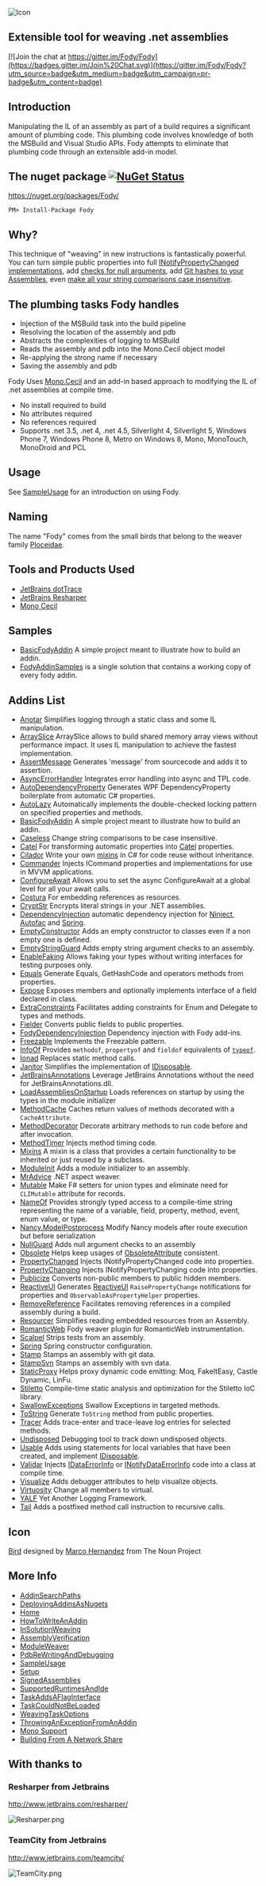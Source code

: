 ![Icon](https://raw.github.com/Fody/Fody/master/Icons/package_icon.png)

## Extensible tool for weaving .net assemblies 

[![Join the chat at https://gitter.im/Fody/Fody](https://badges.gitter.im/Join%20Chat.svg)](https://gitter.im/Fody/Fody?utm_source=badge&utm_medium=badge&utm_campaign=pr-badge&utm_content=badge)

## Introduction 

Manipulating the IL of an assembly as part of a build requires a significant amount of plumbing code. This plumbing code involves knowledge of both the MSBuild and Visual Studio APIs. Fody attempts to eliminate that plumbing code through an extensible add-in model. 

## The nuget package  [![NuGet Status](http://img.shields.io/nuget/v/Fody.svg?style=flat)](https://www.nuget.org/packages/Fody/)

https://nuget.org/packages/Fody/

    PM> Install-Package Fody

## Why? 

This technique of "weaving" in new instructions is fantastically powerful. You can turn simple public properties into full [INotifyPropertyChanged implementations](https://github.com/Fody/PropertyChanged), add [checks for null arguments](https://github.com/Fody/NullGuard), add [Git hashes to your Assemblies](https://github.com/Fody/Stamp), even [make all your string comparisons case insensitive](https://github.com/Fody/Caseless). 

## The plumbing tasks Fody handles 

  * Injection of the MSBuild task into the build pipeline
  * Resolving the location of the assembly and pdb
  * Abstracts the complexities of logging to MSBuild
  * Reads the assembly and pdb into the Mono.Cecil object model
  * Re-applying the strong name if necessary
  * Saving the assembly and pdb

Fody Uses [Mono.Cecil](http://www.mono-project.com/Cecil)  and an add-in based approach to modifying the IL of .net assemblies at compile time.

 * No install required to build
 * No attributes required
 * No references required
 * Supports .net 3.5, .net 4, .net 4.5, Silverlight 4, Silverlight 5, Windows Phone 7, Windows Phone 8, Metro on Windows 8, Mono, MonoTouch, MonoDroid and PCL 

## Usage

See [SampleUsage](https://github.com/Fody/Fody/wiki/SampleUsage) for an introduction on using Fody.

## Naming

The name "Fody" comes from the small birds that belong to the weaver family [Ploceidae](http://en.wikipedia.org/wiki/Fody).

## Tools and Products Used 

 * [JetBrains dotTrace](http://www.jetbrains.com/profiler/)
 * [JetBrains Resharper](http://www.jetbrains.com/resharper/)
 * [Mono Cecil](http://www.mono-project.com/Cecil)

## Samples

 * [BasicFodyAddin](https://github.com/Fody/BasicFodyAddin) A simple project meant to illustrate how to build an addin.
 * [FodyAddinSamples](https://github.com/Fody/FodyAddinSamples) is a single solution that contains a working copy of every fody addin.

## Addins List

  * [Anotar](https://github.com/Fody/Anotar) Simplifies logging through a static class and some IL manipulation.
  * [ArraySlice](https://github.com/Codealike/arrayslice) ArraySlice allows to build shared memory array views without performance impact. It uses IL manipulation to achieve the fastest implementation.
  * [AssertMessage](https://github.com/Fody/AssertMessage) Generates 'message' from sourcecode and adds it to assertion.
  * [AsyncErrorHandler](https://github.com/Fody/AsyncErrorHandler) Integrates error handling into async and TPL code.
  * [AutoDependencyProperty](http://blog.angeloflogic.com/2014/12/no-more-dependencyproperty-with.html) Generates WPF DependencyProperty boilerplate from automatic C# properties.
  * [AutoLazy](https://github.com/bcuff/AutoLazy) Automatically implements the double-checked locking pattern on specified properties and methods.
  * [BasicFodyAddin](https://github.com/Fody/BasicFodyAddin) A simple project meant to illustrate how to build an addin.
  * [Caseless](https://github.com/Fody/Caseless) Change string comparisons to be case insensitive.
  * [Catel](https://github.com/Catel/Catel.Fody) For transforming automatic properties into [Catel](https://github.com/Catel/Catel) properties.
  * [Cilador](https://github.com/rileywhite/Cilador) Write your own [mixins](https://en.wikipedia.org/wiki/Mixin) in C# for code reuse without inheritance.
  * [Commander](https://github.com/DamianReeves/Commander.Fody) Injects ICommand properties and implementations for use in MVVM applications.
  * [ConfigureAwait](https://github.com/distantcam/ConfigureAwait) Allows you to set the async ConfigureAwait at a global level for all your await calls.
  * [Costura](https://github.com/Fody/Costura/) For embedding references as resources.
  * [CryptStr](https://cryptstr.codeplex.com/) Encrypts literal strings in your .NET assemblies.
  * [DependencyInjection](https://github.com/jorgehmv/FodyDependencyInjection) automatic dependency injection for [Ninject](http://www.ninject.org/), [Autofac](http://autofac.org/) and [Spring](http://www.springframework.net/).
  * [EmptyConstructor](https://github.com/Fody/EmptyConstructor) Adds an empty constructor to classes even if a non empty one is defined.
  * [EmptyStringGuard](https://github.com/thirkcircus/EmptyStringGuard) Adds empty string argument checks to an assembly.
  * [EnableFaking](https://github.com/philippdolder/EnableFaking.Fody) Allows faking your types without writing interfaces for testing purposes only.
  * [Equals](https://github.com/Fody/Equals) Generate Equals, GetHashCode and operators methods from properties.
  * [Expose](https://github.com/kedarvaidya/Expose.Fody) Exposes members and optionally implements interface of a field declared in class.
  * [ExtraConstraints](https://github.com/Fody/ExtraConstraints) Facilitates adding constraints for Enum and Delegate to types and methods.
  * [Fielder](https://github.com/Fody/Fielder) Converts public fields to public properties.
  * [FodyDependencyInjection](https://github.com/jorgehmv/FodyDependencyInjection) Dependency injection with Fody add-ins. 
  * [Freezable](https://github.com/Fody/Freezable) Implements the Freezable pattern.
  * [InfoOf](https://github.com/Fody/InfoOf) Provides `methodof`, `propertyof` and `fieldof` equivalents of [`typeof`](http://msdn.microsoft.com/en-us/library/58918ffs.aspx).
  * [Ionad](https://github.com/Fody/Ionad) Replaces static method calls. 
  * [Janitor](https://github.com/Fody/Janitor) Simplifies the implementation of [IDisposable](http://msdn.microsoft.com/en-us/library/system.idisposable.aspx).
  * [JetBrainsAnnotations](https://github.com/Fody/JetBrainsAnnotations) Leverage JetBrains Annotations without the need for JetBrainsAnnotations.dll. 
  * [LoadAssembliesOnStartup](https://github.com/Fody/LoadAssembliesOnStartup) Loads references on startup by using the types in the module initializer
  * [MethodCache](https://github.com/Dresel/MethodCache) Caches return values of methods decorated with a `CacheAttribute`.
  * [MethodDecorator](http://github.com/Fody/MethodDecorator) Decorate arbitrary methods to run code before and after invocation.
  * [MethodTimer](https://github.com/Fody/MethodTimer) Injects method timing code.
  * [Mixins](https://bitbucket.org/skwasiborski/mixins.fody/wiki/Home) A mixin is a class that provides a certain functionality to be inherited or just reused by a subclass.
  * [ModuleInit](https://github.com/Fody/ModuleInit) Adds a module initializer to an assembly.
  * [MrAdvice](https://github.com/ArxOne/MrAdvice) .NET aspect weaver.
  * [Mutable](https://github.com/ndamjan/Mutable.Fody) Make F# setters for union types and eliminate need for `CLIMutable` attribute for records.
  * [NameOf](https://github.com/NickStrupat/NameOf) Provides strongly typed access to a compile-time string representing the name of a variable, field, property, method, event, enum value, or type.
  * [Nancy.ModelPostprocess](https://bitbucket.org/tpluscode/nancy.modelpostprocess) Modify Nancy models after route execution but before serialization
  * [NullGuard](https://github.com/Fody/NullGuard) Adds null argument checks to an assembly
  * [Obsolete](https://github.com/Fody/Obsolete) Helps keep usages of [ObsoleteAttribute]([http://msdn.microsoft.com/en-us/library/fwz0y5c2 ) consistent.
  * [PropertyChanged](https://github.com/Fody/PropertyChanged) Injects INotifyPropertyChanged code into properties.
  * [PropertyChanging](https://github.com/Fody/PropertyChanging) Injects INotifyPropertyChanging code into properties.
  * [Publicize](https://github.com/Fody/Publicize) Converts non-public members to public hidden members.
  * [ReactiveUI](https://github.com/kswoll/ReactiveUI.Fody) Generates [ReactiveUI](http://reactiveui.net/) `RaisePropertyChange` notifications for properties and `ObservableAsPropertyHelper` properties.
  * [RemoveReference](https://github.com/icnocop/RemoveReference.Fody) Facilitates removing references in a compiled assembly during a build.
  * [Resourcer](https://github.com/Fody/Resourcer) Simplifies reading embedded resources from an Assembly.
  * [RomanticWeb](http://romanticweb.net/) Fody weaver plugin for RomanticWeb instrumentation.
  * [Scalpel](https://github.com/Fody/Scalpel) Strips tests from an assembly. 
  * [Spring](https://github.com/jorgehmv/FodySpring) Spring constructor configuration. 
  * [Stamp](https://github.com/Fody/Stamp) Stamps an assembly with git data.
  * [StampSvn](https://github.com/krk/Stamp) Stamps an assembly with svn data.
  * [StaticProxy](https://github.com/BrunoJuchli/StaticProxy.Fody) Helps proxy dynamic code emitting: Moq, FakeItEasy, Castle Dynamic, LinFu.
  * [Stiletto](https://github.com/benjamin-bader/stiletto) Compile-time static analysis and optimization for the Stiletto IoC library.
  * [SwallowExceptions](https://github.com/duaneedwards/SwallowExceptions) Swallow Exceptions in targeted methods.
  * [ToString](https://github.com/Fody/ToString) Generate `ToString` method from public properties.
  * [Tracer](https://github.com/csnemes/tracer) Adds trace-enter and trace-leave log entries for selected methods.
  * [Undisposed](https://github.com/ermshiperete/undisposed-fody) Debugging tool to track down undisposed objects.
  * [Usable](https://github.com/Fody/Usable) Adds using statements for local variables that have been created, and implement [IDisposable](http://msdn.microsoft.com/en-au/library/system.idisposable.aspx).
  * [Validar](https://github.com/Fody/Validar) Injects [IDataErrorInfo](http://msdn.microsoft.com/en-us/library/system.componentmodel.IDataErrorInfo.aspx) or [INotifyDataErrorInfo](http://msdn.microsoft.com/en-us/library/system.componentmodel.INotifyDataErrorInfo.aspx ) code into a class at compile time.
  * [Visualize](https://github.com/Fody/Visualize) Adds debugger attributes to help visualize objects.
  * [Virtuosity](https://github.com/Fody/Virtuosity) Change all members to virtual.
  * [YALF](https://github.com/sharpmonkey/YALF) Yet Another Logging Framework.
  * [Tail](https://github.com/hazzik/Tail.Fody) Adds a postfixed method call instruction to recursive calls.
    
## Icon

<a href="http://thenounproject.com/noun/bird/#icon-No6726" target="_blank">Bird</a> designed by <a href="http://thenounproject.com/MARCOHS" target="_blank">Marco Hernandez</a> from The Noun Project

## More Info

 * [AddinSearchPaths](https://github.com/Fody/Fody/wiki/AddinSearchPaths)
 * [DeployingAddinsAsNugets](https://github.com/Fody/Fody/wiki/DeployingAddinsAsNugets)
 * [Home](https://github.com/Fody/Fody/wiki/Home)
 * [HowToWriteAnAddin](https://github.com/Fody/Fody/wiki/HowToWriteAnAddin)
 * [InSolutionWeaving](https://github.com/Fody/Fody/wiki/InSolutionWeaving)
 * [AssemblyVerification](https://github.com/Fody/Fody/wiki/AssemblyVerification)
 * [ModuleWeaver](https://github.com/Fody/Fody/wiki/ModuleWeaver)
 * [PdbReWritingAndDebugging](https://github.com/Fody/Fody/wiki/PdbReWritingAndDebugging)
 * [SampleUsage](https://github.com/Fody/Fody/wiki/SampleUsage)
 * [Setup](https://github.com/Fody/Fody/wiki/Setup)
 * [SignedAssemblies](https://github.com/Fody/Fody/wiki/SignedAssemblies)
 * [SupportedRuntimesAndIde](https://github.com/Fody/Fody/wiki/SupportedRuntimesAndIde)
 * [TaskAddsAFlagInterface](https://github.com/Fody/Fody/wiki/TaskAddsAFlagInterface)
 * [TaskCouldNotBeLoaded](https://github.com/Fody/Fody/wiki/TaskCouldNotBeLoaded)
 * [WeavingTaskOptions](https://github.com/Fody/Fody/wiki/WeavingTaskOptions)
 * [ThrowingAnExceptionFromAnAddin](https://github.com/Fody/Fody/wiki/ThrowingAnExceptionFromAnAddin)
 * [Mono Support](https://github.com/Fody/Fody/wiki/Mono)
 * [Building From A Network Share](https://github.com/Fody/Fody/wiki/BuildingFromANetworkShare)

## With thanks to

### Resharper from Jetbrains

http://www.jetbrains.com/resharper/

![Resharper.png](http://www.jetbrains.com/img/logos/logo_resharper_small.gif)


### TeamCity from Jetbrains

http://www.jetbrains.com/teamcity/

![TeamCity.png](http://www.jetbrains.com/img/logos/logo_teamcity_small.gif)

